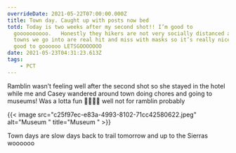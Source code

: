 ```yaml
---
overrideDate: 2021-05-22T07:00:00.000Z
title: Town day. Caught up with posts now bed
totd: Today is two weeks after my second shot!! I’m good to
  goooooooooo.   Honestly they hikers are not very socially distanced and these
  towns we go into are real hit and miss with masks so it’s really nice to be
  good to goooooo LETSGOOOOOOO
date: 2021-05-23T04:31:23.613Z
tags: 
    - PCT
---
```

Ramblin wasn’t feeling well after the second shot so she stayed in the hotel while me and Casey wandered around town doing chores and going to museums! Was a lotta fun 👩‍🔬💁‍♂️ well not for ramblin probably 

{{< image src="c25f97ec-e83a-4993-8102-71cc42580622.jpeg" alt="Museum " title="Museum " >}}

Town days are slow days back to trail tomorrow and up to the Sierras woooooo
